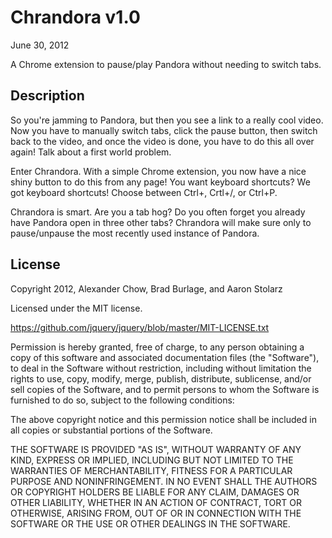 Chrandora v1.0
=================
June 30, 2012

A Chrome extension to pause/play Pandora without needing to switch tabs.

Description
-------
So you're jamming to Pandora, but then you see a link to a really cool video. Now you have to manually switch tabs, click the pause button, then switch back to the video, and once the video is done, you have to do this all over again! Talk about a first world problem.

Enter Chrandora. With a simple Chrome extension, you now have a nice shiny button to do this from any page! You want keyboard shortcuts? We got keyboard shortcuts! Choose between Ctrl+\, Crtl+/, or Ctrl+P.

Chrandora is smart. Are you a tab hog? Do you often forget you already have Pandora open in three other tabs? Chrandora will make sure only to pause/unpause the most recently used instance of Pandora.

License
-------
Copyright 2012, Alexander Chow, Brad Burlage, and Aaron Stolarz

Licensed under the MIT license.

<https://github.com/jquery/jquery/blob/master/MIT-LICENSE.txt>

Permission is hereby granted, free of charge, to any person obtaining
a copy of this software and associated documentation files (the
"Software"), to deal in the Software without restriction, including
without limitation the rights to use, copy, modify, merge, publish,
distribute, sublicense, and/or sell copies of the Software, and to
permit persons to whom the Software is furnished to do so, subject to
the following conditions:

The above copyright notice and this permission notice shall be
included in all copies or substantial portions of the Software.

THE SOFTWARE IS PROVIDED "AS IS", WITHOUT WARRANTY OF ANY KIND,
EXPRESS OR IMPLIED, INCLUDING BUT NOT LIMITED TO THE WARRANTIES OF
MERCHANTABILITY, FITNESS FOR A PARTICULAR PURPOSE AND
NONINFRINGEMENT. IN NO EVENT SHALL THE AUTHORS OR COPYRIGHT HOLDERS BE
LIABLE FOR ANY CLAIM, DAMAGES OR OTHER LIABILITY, WHETHER IN AN ACTION
OF CONTRACT, TORT OR OTHERWISE, ARISING FROM, OUT OF OR IN CONNECTION
WITH THE SOFTWARE OR THE USE OR OTHER DEALINGS IN THE SOFTWARE.
